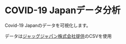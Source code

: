 # COVID-19 Japanデータ分析

Covid-19 Japanのデータを可視化します。

データは[ジャッグジャパン株式会社提供](https://gis.jag-japan.com/covid19jp/)のCSVを使用

